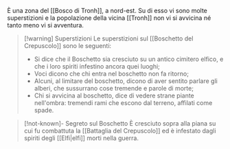 È una zona del [[Bosco di Tronh]], a nord-est. Su di esso vi sono molte superstizioni e la popolazione della vicina [[Tronh]] non vi si avvicina né tanto meno vi si avventura. 

> [!warning] Superstizioni
> Le superstizioni sul [[Boschetto del Crepuscolo]] sono le seguenti:
> - Si dice che il Boschetto sia cresciuto su un antico cimitero elfico, e che i loro spiriti infestino ancora quei luoghi;
> - Voci dicono che chi entra nel boschetto non fa ritorno; 
> - Alcuni, al limitare del boschetto, dicono di aver sentito parlare gli alberi, che sussurrano cose tremende e parole di morte;
> - Chi si avvicina al boschetto, dice di vedere strane piante nell'ombra: tremendi rami che escono dal terreno, affilati come spade. 


> [!not-known]- Segreto sul Boschetto
> È cresciuto sopra alla piana su cui fu combattuta la [[Battaglia del Crepuscolo]] ed è infestato dagli spiriti degli [[Elfi|elfi]] morti nella guerra. 
